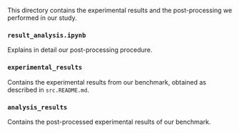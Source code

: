 This directory contains the experimental results and the post-processing we performed in our study. 

### `result_analysis.ipynb`
Explains in detail our post-processing procedure. 

### `experimental_results`
Contains the experimental results from our benchmark, obtained as described in `src.README.md`.

### `analysis_results`
Contains the post-processed experimental results of our benchmark. 
